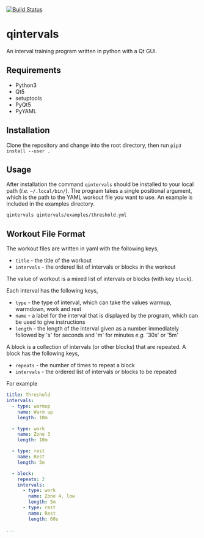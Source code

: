 [![Build Status](https://travis-ci.org/JimMadge/qintervals.svg?branch=master)](https://travis-ci.org/JimMadge/qintervals)
# qintervals

An interval training program written in python with a Qt GUI.

## Requirements

- Python3
- Qt5
- setuptools
- PyQt5
- PyYAML

## Installation

Clone the repository and change into the root directory, then run `pip3 install --user .`

## Usage

After installation the command `qintervals` should be installed to your local path (_i.e._ `~/.local/bin/`). The program takes a single positional argument, which is the path to the YAML workout file you want to use. An example is included in the examples directory.

`qintervals qintervals/examples/threshold.yml`

## Workout File Format

The workout files are written in yaml with the following keys,

- `title` - the title of the workout
- `intervals` - the ordered list of intervals or blocks in the workout

The value of workout is a mixed list of intervals or blocks (with key `block`).

Each interval has the following keys,

- `type` - the type of interval, which can take the values warmup, warmdown, work and rest
- `name` - a label for the interval that is displayed by the program, which can be used to give instructions
- `length` - the length of the interval given as a number immediately followed by 's' for seconds and 'm' for minutes _e.g._ '30s' or '5m'

A block is a collection of intervals (or other blocks) that are repeated. A
block has the following keys,

- `repeats` - the number of times to repeat a block
- `intervals` - the ordered list of intervals or blocks to be repeated

For example
```yaml
title: Threshold
intervals:
  - type: warmup
    name: Warm up
    length: 10m

  - type: work
    name: Zone 3
    length: 10m

  - type: rest
    name: Rest
    length: 5m

  - block:
    repeats: 2
    intervals:
      - type: work
        name: Zone 4, low
        length: 5m
      - type: rest
        name: Rest
        length: 60s

...
```
